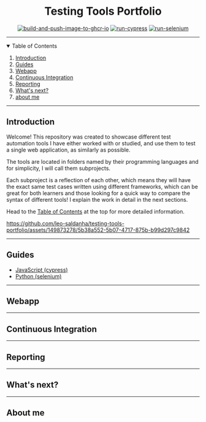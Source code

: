 <h1 align="center">Testing Tools Portfolio</h1>

<div align="center">

[![build-and-push-image-to-ghcr-io](https://github.com/leo-saldanha/pkmn-help-with-test-ids/actions/workflows/build-website-workflow.yml/badge.svg?branch=master)](https://github.com/leo-saldanha/pkmn-help-with-test-ids/actions/workflows/build-website-workflow.yml)
[![run-cypress](https://github.com/leo-saldanha/testing-tools-portfolio/actions/workflows/cypress-workflow.yml/badge.svg?branch=main)](https://github.com/leo-saldanha/testing-tools-portfolio/actions/workflows/cypress-workflow.yml)
[![run-selenium](https://github.com/leo-saldanha/testing-tools-portfolio/actions/workflows/selenium-workflow.yml/badge.svg?branch=main)](https://github.com/leo-saldanha/testing-tools-portfolio/actions/workflows/selenium-workflow.yml)

</div>

---

<details open="open" id="table-of-contents">
  <summary>Table of Contents</summary>
  <ol>
    <li><a href="#introduction">Introduction</a></li>
    <li><a href="#guides">Guides</a></li>
    <li><a href="#webapp">Webapp</a></li>
    <li><a href="#ci">Continuous Integration</a></li>
    <li><a href="#reporting">Reporting</a></li>
    <li><a href="#whats-next">What's next?</a></li>
    <li><a href="#about-me">about me</a></li>
  </ol>
</details>

---

<h2 id="introduction">Introduction</h2>

<p align="justify">

Welcome! This repository was created to showcase different test automation tools I have either worked with or studied, and use them to test a single web application, as similarly as possible.

The tools are located in folders named by their programming languages and for simplicity, I will call them subprojects. 

Each subproject is a reflection of each other, which means they will have the exact same test cases written using different frameworks, which can be great for both learners and those looking for a quick way to compare the syntax of different tools! I explain the work in detail in the next sections.

Head to the [Table of Contents](#table-of-contents) at the top for more detailed information.

</p>

https://github.com/leo-saldanha/testing-tools-portfolio/assets/149873278/5b38a552-5b07-4717-875b-b99d297c9842

---

<h2 id="guides">Guides</h2>

<ul>
    <li><a href="./javascript/README.md">JavaScript (cypress)<a></li>
    <li><a href="./python/README.md">Python (selenium)</a></li>
</ul>

---

<h2 id="webapp">Webapp</h2>

---

<h2 id="ci">Continuous Integration</h2>

---

<h2 id="reporting">Reporting</h2>

---

<h2 id="whats-next">What's next?</h2>

---

<h2 id="about-me">About me</h2>
